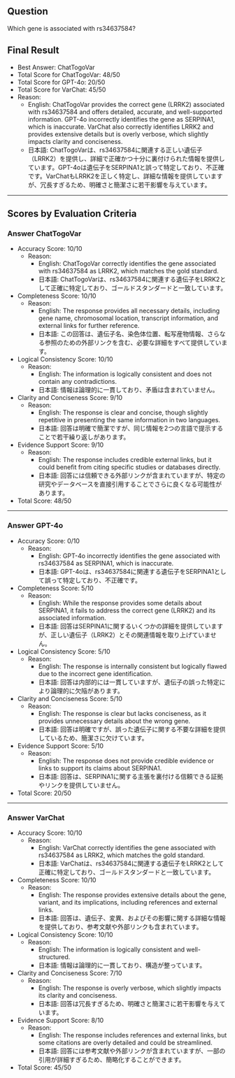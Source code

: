 ## Question

Which gene is associated with rs34637584?

## Final Result

- Best Answer: ChatTogoVar
- Total Score for ChatTogoVar: 48/50
- Total Score for GPT-4o: 20/50
- Total Score for VarChat: 45/50
- Reason:
  - English: ChatTogoVar provides the correct gene (LRRK2) associated with rs34637584 and offers detailed, accurate, and well-supported information. GPT-4o incorrectly identifies the gene as SERPINA1, which is inaccurate. VarChat also correctly identifies LRRK2 and provides extensive details but is overly verbose, which slightly impacts clarity and conciseness.
  - 日本語: ChatTogoVarは、rs34637584に関連する正しい遺伝子（LRRK2）を提供し、詳細で正確かつ十分に裏付けられた情報を提供しています。GPT-4oは遺伝子をSERPINA1と誤って特定しており、不正確です。VarChatもLRRK2を正しく特定し、詳細な情報を提供していますが、冗長すぎるため、明確さと簡潔さに若干影響を与えています。

---

## Scores by Evaluation Criteria

### Answer ChatTogoVar
- Accuracy Score: 10/10
  - Reason: 
    - English: ChatTogoVar correctly identifies the gene associated with rs34637584 as LRRK2, which matches the gold standard.
    - 日本語: ChatTogoVarは、rs34637584に関連する遺伝子をLRRK2として正確に特定しており、ゴールドスタンダードと一致しています。
- Completeness Score: 10/10
  - Reason: 
    - English: The response provides all necessary details, including gene name, chromosomal location, transcript information, and external links for further reference.
    - 日本語: この回答は、遺伝子名、染色体位置、転写産物情報、さらなる参照のための外部リンクを含む、必要な詳細をすべて提供しています。
- Logical Consistency Score: 10/10
  - Reason: 
    - English: The information is logically consistent and does not contain any contradictions.
    - 日本語: 情報は論理的に一貫しており、矛盾は含まれていません。
- Clarity and Conciseness Score: 9/10
  - Reason: 
    - English: The response is clear and concise, though slightly repetitive in presenting the same information in two languages.
    - 日本語: 回答は明確で簡潔ですが、同じ情報を2つの言語で提示することで若干繰り返しがあります。
- Evidence Support Score: 9/10
  - Reason: 
    - English: The response includes credible external links, but it could benefit from citing specific studies or databases directly.
    - 日本語: 回答には信頼できる外部リンクが含まれていますが、特定の研究やデータベースを直接引用することでさらに良くなる可能性があります。
- Total Score: 48/50

---

### Answer GPT-4o
- Accuracy Score: 0/10
  - Reason: 
    - English: GPT-4o incorrectly identifies the gene associated with rs34637584 as SERPINA1, which is inaccurate.
    - 日本語: GPT-4oは、rs34637584に関連する遺伝子をSERPINA1として誤って特定しており、不正確です。
- Completeness Score: 5/10
  - Reason: 
    - English: While the response provides some details about SERPINA1, it fails to address the correct gene (LRRK2) and its associated information.
    - 日本語: 回答はSERPINA1に関するいくつかの詳細を提供していますが、正しい遺伝子（LRRK2）とその関連情報を取り上げていません。
- Logical Consistency Score: 5/10
  - Reason: 
    - English: The response is internally consistent but logically flawed due to the incorrect gene identification.
    - 日本語: 回答は内部的には一貫していますが、遺伝子の誤った特定により論理的に欠陥があります。
- Clarity and Conciseness Score: 5/10
  - Reason: 
    - English: The response is clear but lacks conciseness, as it provides unnecessary details about the wrong gene.
    - 日本語: 回答は明確ですが、誤った遺伝子に関する不要な詳細を提供しているため、簡潔さに欠けています。
- Evidence Support Score: 5/10
  - Reason: 
    - English: The response does not provide credible evidence or links to support its claims about SERPINA1.
    - 日本語: 回答は、SERPINA1に関する主張を裏付ける信頼できる証拠やリンクを提供していません。
- Total Score: 20/50

---

### Answer VarChat
- Accuracy Score: 10/10
  - Reason: 
    - English: VarChat correctly identifies the gene associated with rs34637584 as LRRK2, which matches the gold standard.
    - 日本語: VarChatは、rs34637584に関連する遺伝子をLRRK2として正確に特定しており、ゴールドスタンダードと一致しています。
- Completeness Score: 10/10
  - Reason: 
    - English: The response provides extensive details about the gene, variant, and its implications, including references and external links.
    - 日本語: 回答は、遺伝子、変異、およびその影響に関する詳細な情報を提供しており、参考文献や外部リンクも含まれています。
- Logical Consistency Score: 10/10
  - Reason: 
    - English: The information is logically consistent and well-structured.
    - 日本語: 情報は論理的に一貫しており、構造が整っています。
- Clarity and Conciseness Score: 7/10
  - Reason: 
    - English: The response is overly verbose, which slightly impacts its clarity and conciseness.
    - 日本語: 回答は冗長すぎるため、明確さと簡潔さに若干影響を与えています。
- Evidence Support Score: 8/10
  - Reason: 
    - English: The response includes references and external links, but some citations are overly detailed and could be streamlined.
    - 日本語: 回答には参考文献や外部リンクが含まれていますが、一部の引用が詳細すぎるため、簡略化することができます。
- Total Score: 45/50